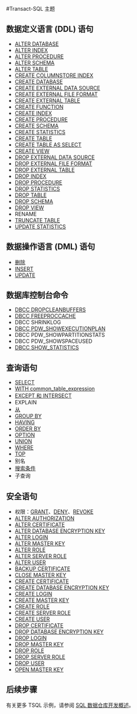 <properties
   pageTitle="SQL 数据仓库 Transact-SQL 参考 | Microsoft Azure"
   description="SQL 数据仓库使用的 Transact-SQL 主题参考内容的链接。"
   services="sql-data-warehouse"
   documentationCenter="NA"
   authors="barbkess"
   manager="jhubbard"
   editor=""/>

<tags
   ms.service="sql-data-warehouse"
   ms.date="11/05/2015"
   wacn.date="01/29/2016"/>

#Transact-SQL 主题

## 数据定义语言 (DDL) 语句

- [ALTER DATABASE](https://msdn.microsoft.com/zh-cn/library/mt204042.aspx)
- [ALTER INDEX](https://msdn.microsoft.com/zh-cn/library/ms188388.aspx)
- [ALTER PROCEDURE](https://msdn.microsoft.com/zh-cn/library/ms189762.aspx)
- [ALTER SCHEMA](https://msdn.microsoft.com/zh-cn/library/ms173423.aspx)
- [ALTER TABLE](https://msdn.microsoft.com/zh-cn/library/ms190273.aspx)
- [CREATE COLUMNSTORE INDEX](https://msdn.microsoft.com/zh-cn/library/gg492153.aspx)
- [CREATE DATABASE](https://msdn.microsoft.com/zh-cn/library/mt204021.aspx)
- [CREATE EXTERNAL DATA SOURCE](https://msdn.microsoft.com/zh-cn/library/dn935022.aspx)
- [CREATE EXTERNAL FILE FORMAT](https://msdn.microsoft.com/zh-cn/library/dn935026.aspx)
- [CREATE EXTERNAL TABLE](https://msdn.microsoft.com/zh-cn/library/dn935021.aspx)
- [CREATE FUNCTION](https://msdn.microsoft.com/zh-cn/library/mt203952.aspx)
- [CREATE INDEX](https://msdn.microsoft.com/zh-cn/library/ms188783.aspx)
- [CREATE PROCEDURE](https://msdn.microsoft.com/zh-cn/library/ms187926.aspx)
- [CREATE SCHEMA](https://msdn.microsoft.com/zh-cn/library/ms189462.aspx)
- [CREATE STATISTICS](https://msdn.microsoft.com/zh-cn/library/ms188038.aspx)
- [CREATE TABLE](https://msdn.microsoft.com/zh-cn/library/mt203953.aspx)
- [CREATE TABLE AS SELECT](https://msdn.microsoft.com/zh-cn/library/mt204041.aspx)
- [CREATE VIEW](https://msdn.microsoft.com/zh-cn/library/ms187956.aspx)
- [DROP EXTERNAL DATA SOURCE](https://msdn.microsoft.com/zh-cn/library/mt146367.aspx)
- [DROP EXTERNAL FILE FORMAT](https://msdn.microsoft.com/zh-cn/library/mt146379.aspx)
- [DROP EXTERNAL TABLE](https://msdn.microsoft.com/zh-cn/library/mt130698.aspx)
- [DROP INDEX](https://msdn.microsoft.com/zh-cn/library/ms176118.aspx)
- [DROP PROCEDURE](https://msdn.microsoft.com/zh-cn/library/ms174969.aspx)
- [DROP STATISTICS](https://msdn.microsoft.com/zh-cn/library/ms175075.aspx)
- [DROP TABLE](https://msdn.microsoft.com/zh-cn/library/ms173790.aspx)
- [DROP SCHEMA](https://msdn.microsoft.com/zh-cn/library/ms186751.aspx)
- [DROP VIEW](https://msdn.microsoft.com/zh-cn/library/ms173492.aspx)
- RENAME
- [TRUNCATE TABLE](https://msdn.microsoft.com/zh-cn/library/ms177570.aspx)
- [UPDATE STATISTICS](https://msdn.microsoft.com/zh-cn/library/ms187348.aspx)

## 数据操作语言 (DML) 语句

- [删除](https://msdn.microsoft.com/zh-cn/library/ms189835.aspx)
- [INSERT](https://msdn.microsoft.com/zh-cn/library/ms174335.aspx)
- [UPDATE](https://msdn.microsoft.com/zh-cn/library/ms177523.aspx)

## 数据库控制台命令

- [DBCC DROPCLEANBUFFERS](https://msdn.microsoft.com/zh-cn/library/ms187762.aspx)
- [DBCC FREEPROCCACHE](https://msdn.microsoft.com/zh-cn/library/ms174283.aspx)
- DBCC SHRINKLOG
- [DBCC PDW\_SHOWEXECUTIONPLAN](https://msdn.microsoft.com/library/mt204017.aspx)
- DBCC PDW\_SHOWPARTITIONSTATS
- DBCC PDW\_SHOWSPACEUSED
- [DBCC SHOW\_STATISTICS](https://msdn.microsoft.com/zh-cn/library/ms174384.aspx)

## 查询语句

- [SELECT](https://msdn.microsoft.com/zh-cn/library/ms189499.aspx)
- [WITH common\_table\_expression](https://msdn.microsoft.com/zh-cn/library/ms175972.aspx)
- [EXCEPT 和 INTERSECT](https://msdn.microsoft.com/zh-cn/library/ms188055.aspx)
- EXPLAIN
- [从](https://msdn.microsoft.com/zh-cn/library/ms177634.aspx)
- [GROUP BY](https://msdn.microsoft.com/zh-cn/library/ms177673.aspx)
- [HAVING](https://msdn.microsoft.com/zh-cn/library/ms180199.aspx)
- [ORDER BY](https://msdn.microsoft.com/zh-cn/library/ms188385.aspx)
- [OPTION](https://msdn.microsoft.com/zh-cn/library/ms190322.aspx)
- [UNION](https://msdn.microsoft.com/zh-cn/library/ms180026.aspx)
- [WHERE](https://msdn.microsoft.com/zh-cn/library/ms188047.aspx)
- [TOP](https://msdn.microsoft.com/zh-cn/library/ms189463.aspx)
- 别名
- [搜索条件](https://msdn.microsoft.com/zh-cn/library/ms173545.aspx)
- 子查询

## 安全语句

- 权限：[GRANT](https://msdn.microsoft.com/zh-cn/library/ms187965.aspx)、[DENY](https://msdn.microsoft.com/zh-cn/library/ms188338.aspx)、[REVOKE](https://msdn.microsoft.com/zh-cn/library/ms187728.aspx)
- [ALTER AUTHORIZATION](https://msdn.microsoft.com/zh-cn/library/ms187359.aspx)
- [ALTER CERTIFICATE](https://msdn.microsoft.com/zh-cn/library/ms189511.aspx)
- [ALTER DATABASE ENCRYPTION KEY](https://msdn.microsoft.com/zh-cn/library/bb630389.aspx)
- [ALTER LOGIN](https://msdn.microsoft.com/zh-cn/library/ms189828.aspx)
- [ALTER MASTER KEY](https://msdn.microsoft.com/zh-cn/library/ms186937.aspx)
- [ALTER ROLE](https://msdn.microsoft.com/zh-cn/library/ms189775.aspx)
- [ALTER SERVER ROLE](https://msdn.microsoft.com/zh-cn/library/ee677634.aspx)
- [ALTER USER](https://msdn.microsoft.com/zh-cn/library/ms176060.aspx)
- [BACKUP CERTIFICATE](https://msdn.microsoft.com/zh-cn/library/ms178578.aspx)
- [CLOSE MASTER KEY](https://msdn.microsoft.com/zh-cn/library/ms188387.aspx)
- [CREATE CERTIFICATE](https://msdn.microsoft.com/zh-cn/library/ms187798.aspx)
- [CREATE DATABASE ENCRYPTION KEY](https://msdn.microsoft.com/zh-cn/library/bb677241.aspx)
- [CREATE LOGIN](https://msdn.microsoft.com/zh-cn/library/ms189751.aspx)
- [CREATE MASTER KEY](https://msdn.microsoft.com/zh-cn/library/ms174382.aspx)
- [CREATE ROLE](https://msdn.microsoft.com/zh-cn/library/ms187936.aspx)
- [CREATE SERVER ROLE](https://msdn.microsoft.com/zh-cn/library/ee677610.aspx)
- [CREATE USER](https://msdn.microsoft.com/zh-cn/library/ms173463.aspx)
- [DROP CERTIFICATE](https://msdn.microsoft.com/zh-cn/library/ms179906.aspx)
- [DROP DATABASE ENCRYPTION KEY](https://msdn.microsoft.com/zh-cn/library/bb630256.aspx)
- [DROP LOGIN](https://msdn.microsoft.com/zh-cn/library/ms188012.aspx)
- [DROP MASTER KEY](https://msdn.microsoft.com/zh-cn/library/ms180071.aspx)
- [DROP ROLE](https://msdn.microsoft.com/zh-cn/library/ms174988.aspx)
- [DROP SERVER ROLE](https://msdn.microsoft.com/zh-cn/library/ee677643.aspx)
- [DROP USER](https://msdn.microsoft.com/zh-cn/library/ms189438.aspx)
- [OPEN MASTER KEY](https://msdn.microsoft.com/zh-cn/library/ms174433.aspx)


## 后续步骤
有关更多 TSQL 示例，请参阅 [SQL 数据仓库开发概述][]。

<!--Image references-->

<!--Article references-->
[SQL 数据仓库开发概述]: /documentation/articles/sql-data-warehouse-overview-reference

<!--MSDN references-->


<!--Other Web references-->

<!---HONumber=Mooncake_0118_2016-->